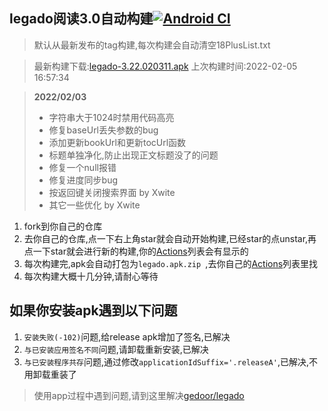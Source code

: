 ## legado阅读3.0自动构建[![Android CI](https://github.com/10bits/gedoor-Build/workflows/Android%20CI/badge.svg)](https://github.com/10bits/gedoor-Build/actions)

> 默认从最新发布的tag构建,每次构建会自动清空18PlusList.txt

> 最新构建下载:[legado-3.22.020311.apk](https://github.com/nobk/gedoor-Build/releases/download/legado-3.22.020311/legado-3.22.020311.apk) 上次构建时间:2022-02-05 16:57:34
<!--start-->
> **2022/02/03**
> 
> * 字符串大于1024时禁用代码高亮
> * 修复baseUrl丢失参数的bug
> * 添加更新bookUrl和更新tocUrl函数
> * 标题单独净化,防止出现正文标题没了的问题
> * 修复一个null报错
> * 修复进度同步bug
> * 按返回键关闭搜索界面 by Xwite
> * 其它一些优化 by Xwite
<!--end-->
  
1. fork到你自己的仓库
2. 去你自己的仓库,点一下右上角star就会自动开始构建,已经star的点unstar,再点一下star就会进行新的构建,你的[Actions](https://github.com/10bits/gedoor-Build/actions)列表会有显示的
3. 每次构建完,apk会自动打包为`legado.apk.zip
`,去你自己的[Actions](https://github.com/10bits/gedoor-Build/actions)列表里找
4. 每次构建大概十几分钟,请耐心等待

## 如果你安装apk遇到以下问题

1. `安装失败(-102)`问题,给release apk增加了签名,已解决
2. `与已安装应用签名不同`问题,请卸载重新安装,已解决
3. `与已安装程序共存`问题,通过修改`applicationIdSuffix='.releaseA'`,已解决,不用卸载重装了
> 使用app过程中遇到问题,请到这里解决[gedoor/legado](https://github.com/gedoor/legado/issues)

